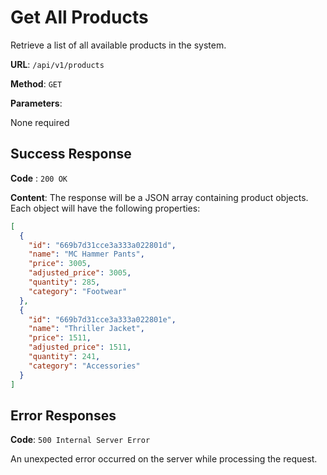 # Get All Products

Retrieve a list of all available products in the system.

**URL**: `/api/v1/products`

**Method**: `GET`

**Parameters**:

None required

## Success Response

**Code** : `200 OK`

**Content**:
The response will be a JSON array containing product objects. Each object will have the following properties:
```json
[
  {
    "id": "669b7d31cce3a333a022801d",
    "name": "MC Hammer Pants",
    "price": 3005,
    "adjusted_price": 3005,
    "quantity": 285,
    "category": "Footwear"
  },
  {
    "id": "669b7d31cce3a333a022801e",
    "name": "Thriller Jacket",
    "price": 1511,
    "adjusted_price": 1511,
    "quantity": 241,
    "category": "Accessories"
  }
]
```

## Error Responses

**Code**: `500 Internal Server Error`

An unexpected error occurred on the server while processing the request.
